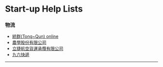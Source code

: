 Start-up Help Lists
=========


### 物流

* [統群(Tong~Qun) online](http://www.25422277.tw/)
* [農學股份有限公司](http://www.3pl.com.tw/)
* [立捷航空貨運承攬有限公司](http://www.lj-exp.com/)
* [九六快遞](http://96express.com/)


<hr id="system-readmore" />

